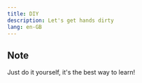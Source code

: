 ```yaml
---
title: DIY
description: Let's get hands dirty
lang: en-GB
---
```


## Note

Just do it yourself, it's the best way to learn!